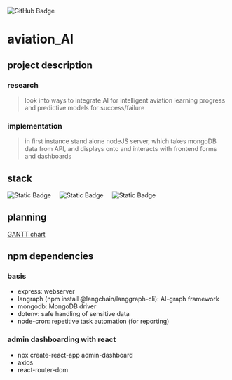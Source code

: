 ![GitHub Badge](https://img.shields.io/badge/github-181717?logo=github&logoColor=white)
# aviation_AI

## project description
### research
> look into ways to integrate AI for intelligent aviation learning progress and predictive models for success/failure
### implementation
> in first instance stand alone nodeJS server, which takes mongoDB data from API, and displays onto and interacts with frontend forms and dashboards

## stack
![Static Badge](https://img.shields.io/badge/built_in-JavaScript-D85937?style=flat)
&nbsp;&nbsp;&nbsp;
![Static Badge](https://img.shields.io/badge/AI_tool-Langraph-C2CBA9?style=flat)
&nbsp;&nbsp;&nbsp;
![Static Badge](https://img.shields.io/badge/data_from-MongoDB-D7E4EC?style=flat)
&nbsp;&nbsp;&nbsp;

## planning
[GANTT chart](https://docs.google.com/spreadsheets/d/1Xz3UcsKheMnLBxPb7cIgCECvu0LNfSPh-nyv5ipezY4/edit?usp=sharing)

## npm dependencies
### basis
- express: webserver
- langraph (npm install @langchain/langgraph-cli): AI-graph framework
- mongodb: MongoDB driver
- dotenv: safe handling of sensitive data
- node-cron: repetitive task automation (for reporting)
### admin dashboarding with react
- npx create-react-app admin-dashboard
- axios 
- react-router-dom